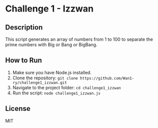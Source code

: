 # Challenge 1 - Izzwan

## Description
This script generates an array of numbers from 1 to 100 to separate the prime numbers with Big or Bang or BigBang.

## How to Run
1. Make sure you have Node.js installed.
2. Clone the repository: `git clone https://github.com/Wan1-ry/challenge1_izzwan.git`
3. Navigate to the project folder: `cd challenge1_izzwan`
4. Run the script: `node challenge1_izzwan.js`

## License
MIT
